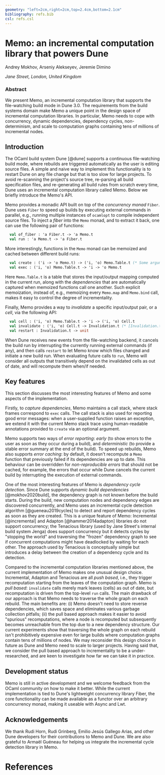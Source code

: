 ```yaml
---
geometry: "left=2cm,right=2cm,top=2.4cm,bottom=2.1cm"
bibliography: refs.bib
csl: refs.csl
---
```


# Memo: an incremental computation library that powers Dune

Andrey Mokhov, Arseniy Alekseyev, Jeremie Dimino

*Jane Street, London, United Kingdom*

### Abstract

We present Memo, an incremental computation library that supports the
file-watching build mode in Dune 3.0. The requirements from the build systems
domain make Memo a unique point in the design space of incremental computation
libraries. In particular, Memo needs to cope with concurrency, dynamic
dependencies, dependency cycles, non-determinism, and scale to computation
graphs containing tens of millions of incremental nodes.

## Introduction

The OCaml build system Dune [@dune] supports a continuous file-watching build
mode, where rebuilds are triggered automatically as the user is editing source
files. A simple and naive way to implement this functionality is to restart Dune
on any file change but that is too slow for large projects. To avoid re-scanning
the project's source tree, re-parsing all build specification files, and
re-generating all build rules from scratch every time, Dune uses an incremental
computation library called Memo. Below we briefly introduce the Memo's API.

Memo provides a monadic API built on top of the *concurrency monad* `Fiber`.
Dune uses `Fiber` to speed up builds by executing external commands in parallel,
e.g., running multiple instances of `ocamlopt` to compile independent source
files. To inject a *fiber* into the `Memo` monad, and to extract it back, one
can use the following pair of functions:

```ocaml
  val of_fiber : 'a Fiber.t -> 'a Memo.t
  val run : 'a Memo.t -> 'a Fiber.t
```

More interestingly, functions in the `Memo` monad can be memoized and cached
between different build runs:

```ocaml
  val create : ('i -> 'o Memo.t) -> ('i, 'o) Memo.Table.t (* Some arguments are omitted *)
  val exec : ('i, 'o) Memo.Table.t -> 'i -> 'o Memo.t
```

Here `Memo.Table.t` is a table that stores the input/output mapping computed in
the current run, along with the *dependencies* that are automatically captured
when memoized functions call one another. Such explicit memoization, instead of,
e.g., memoizing every `Memo.map` and `Memo.bind` call, makes it easy to control
the degree of incrementality.

Finally, Memo provides a way to *invalidate* a specific input/output pair, or a
*cell*, via the following API:

```ocaml
  val cell : ('i, 'o) Memo.Table.t -> 'i -> ('i, 'o) Cell.t
  val invalidate : ('i, 'o) Cell.t -> Invalidation.t (* [Invalidation.t]s can be combined *)
  val restart : Invalidation.t -> unit
```

When Dune receives new events from the file-watching backend, it cancels the
build run by interrupting the currently running external commands (if any), and
then calls `restart` to let Memo know which files changed and initiate a new
build run. When evaluating future calls to `run`, Memo will consider all outputs
that transitively depend on the invalidated cells as out of date, and will
recompute them when/if needed.

## Key features

This section discusses the most interesting features of Memo and some aspects of
the implementation.

Firstly, to *capture dependencies*, Memo maintains a call stack, where stack
frames correspond to `exec` calls. The call stack is also used for reporting
good error messages: when a user-supplied function raises an exception, we
extend it with the current Memo stack trace using human-readable annotations
provided to `create` via an optional argument.

Memo supports two ways of *error reporting*: *early* (to show errors to the user
as soon as they occur during a build), and *deterministic* (to provide a stable
error summary at the end of the build). To speed up rebuilds, Memo also supports
*error caching*: by default, it doesn't recompute a `Memo` function that
previously failed if its dependencies are up to date. This behaviour can be
overridden for *non-reproducible errors* that should not be cached, for example,
the errors that occur while Dune cancels the current build by interrupting the
execution of external commands.

One of the most interesting features of Memo is *dependency cycle detection*.
Since Dune supports *dynamic build dependencies* [@mokhov2020build], the
dependency graph is not known before the build starts. During the build, new
computation nodes and dependency edges are discovered concurrently, and Memo
uses an incremental cycle detection algorithm [@gueneau2019cycles] to detect and
report dependency cycles as soon as they are created. This is a unique feature
of Memo: Incremental [@incremental] and Adapton [@hammer2014adapton] libraries
do not support concurrency; the Tenacious library (used by Jane Street's
internal build system Jenga) does support concurrency but it detects cycles by
"stopping the world" and traversing the "frozen" dependency graph to see if
concurrent computations might have deadlocked by waiting for each other. The
approach used by Tenacious is conceptually simple but introduces a delay between
the creation of a dependency cycle and its detection.

Compared to the incremental computation libraries mentioned above, the current
implementation of Memo makes one unusual design choice. Incremental, Adapton and
Tenacious are all *push based*, i.e., they trigger recomputation starting from
the leaves of the computation graph. Memo is *pull based*: `invalidate` calls
merely mark leaves (cells) as out of date, but recomputation is driven from the
top-level `run` calls. The main drawback of our approach is that Memo needs to
traverse the whole graph on each rebuild. The main benefits are: (i) Memo
doesn't need to store reverse dependencies, which saves space and eliminates
various garbage collection pitfalls; (ii) the pull based approach makes it
easier to avoid "spurious" recomputations, where a node is recomputed but
subsequently becomes unreachable from the top due to a new dependency structure.
Our current experiments show that traversing the whole graph on each rebuild
isn't prohibitively expensive even for large builds where computation graphs
contain tens of millions of nodes. We may reconsider this design choice in
future as Dune and Memo need to scale to larger projects. Having said that, we
consider the pull based approach to incrementality to be a under-researched, and
are keen to investigate how far we can take it in practice.

## Development status

Memo is still in active development and we welcome feedback from the OCaml
community on how to make it better. While the current implementation is tied to
Dune's lightweight concurrency library Fiber, the core functionality can be made
available as a functor over an arbitrary concurrency monad, making it useable
with Async and Lwt.

## Acknowledgements

We thank Rudi Horn, Rudi Grinberg, Emilio Jesús Gallego Arias, and other Dune
developers for their contributions to Memo and Dune. We are also grateful to
Armaël Guéneau for helping us integrate the incremental cycle detection library
in Memo.

# References

<!-- References to be generated by Pandoc. -->
